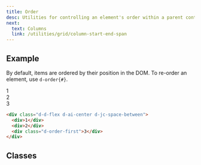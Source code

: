 ```yaml
---
title: Order
desc: Utilities for controlling an element's order within a parent container.
next:
  text: Columns
  link: /utilities/grid/column-start-end-span
---
```


## Example

By default, items are ordered by their position in the DOM. To re-order an element, use `d-order{#}`.

<code-well-header class="d-fl-center d-fd-column d-p24 d-bgc-purple-100 d-bgo50 d-w100p d-hmn102" custom>
  <div class="d-d-flex d-ai-center d-jc-space-between d-p8 d-w100p d-hmn102 d-bar8 d-bgc-purple-100">
    <div class="d-fl-center d-m8 d-p16 d-w64 d-h64 d-o50 d-bgc-purple-300 d-bar4 d-fs24 d-fw-bold">1</div>
    <div class="d-fl-center d-m8 d-p16 d-w64 d-h64 d-o50 d-bgc-purple-300 d-bar4 d-fs24 d-fw-bold">2</div>
    <div class="d-fl-center d-m8 d-p16 d-w64 d-h64 d-order-first d-bgc-purple-300 d-bar4 d-fs24 d-fw-bold">3</div>
  </div>
</code-well-header>

```html
<div class="d-d-flex d-ai-center d-jc-space-between">
  <div>1</div>
  <div>2</div>
  <div class="d-order-first">3</div>
</div>
```

## Classes

<utility-class-table>
  <template #content>
    <tbody>
      <tr v-for="i in [1, 2, 3, 4, 5, 6, 7, 8, 9, 10, 11, 12, '-first', '-last']">
        <th scope="row" class="d-ff-mono d-fc-purple d-fw-normal d-fs12">.d-order{{ i }}</th>
        <td class="d-ff-mono d-fc-orange d-fs12">
          order:
          <span v-if="i === '-first'">-9999</span>
          <span v-else-if="i === '-last'">9999</span>
          <span v-else>{{ i }}</span>
          !important;
        </td>
      </tr>
    </tbody>
  </template>
</utility-class-table>
